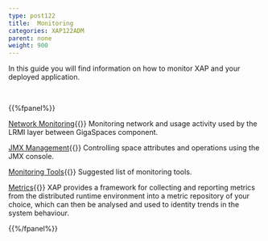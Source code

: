 ```yaml
---
type: post122
title:  Monitoring
categories: XAP122ADM
parent: none
weight: 900
---
```






 In this guide you will find information on how to monitor XAP and your deployed application.



<br>

{{%fpanel%}}

[Network Monitoring](./monitoring-network-activity.html){{<wbr>}}
Monitoring network and usage activity used by the LRMI layer between GigaSpaces component.


[JMX Management](./space-jmx-management.html){{<wbr>}}
Controlling space attributes and operations using the JMX console.


[Monitoring Tools](./suggested-monitoring-tools.html){{<wbr>}}
Suggested list of monitoring tools.

[Metrics](./metrics-overview.html){{<wbr>}}
XAP provides a framework for collecting and reporting metrics from the distributed runtime environment into a metric repository of your choice, which can then be analysed and used to identity trends in the system behaviour.

{{%/fpanel%}}


